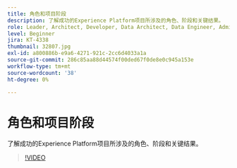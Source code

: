 ```yaml
---
title: 角色和项目阶段
description: 了解成功的Experience Platform项目所涉及的角色、阶段和关键结果。
role: Leader, Architect, Developer, Data Architect, Data Engineer, Admin, User
level: Beginner
jira: KT-4338
thumbnail: 32807.jpg
exl-id: a800886b-e9a6-4271-921c-2cc6d4033a1a
source-git-commit: 286c85aa88d44574f00ded67f0de8e0c945a153e
workflow-type: tm+mt
source-wordcount: '38'
ht-degree: 0%

---
```


# 角色和项目阶段

了解成功的Experience Platform项目所涉及的角色、阶段和关键结果。

>[!VIDEO](https://video.tv.adobe.com/v/3430456?learn=on&enablevpops&captions=chi_hans)


